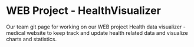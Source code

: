 # WEB Project - HealthVisualizer
Our team git page for working on our WEB project Health data visualizer -
medical website to keep track and update health related data and visualize charts and statistics.
